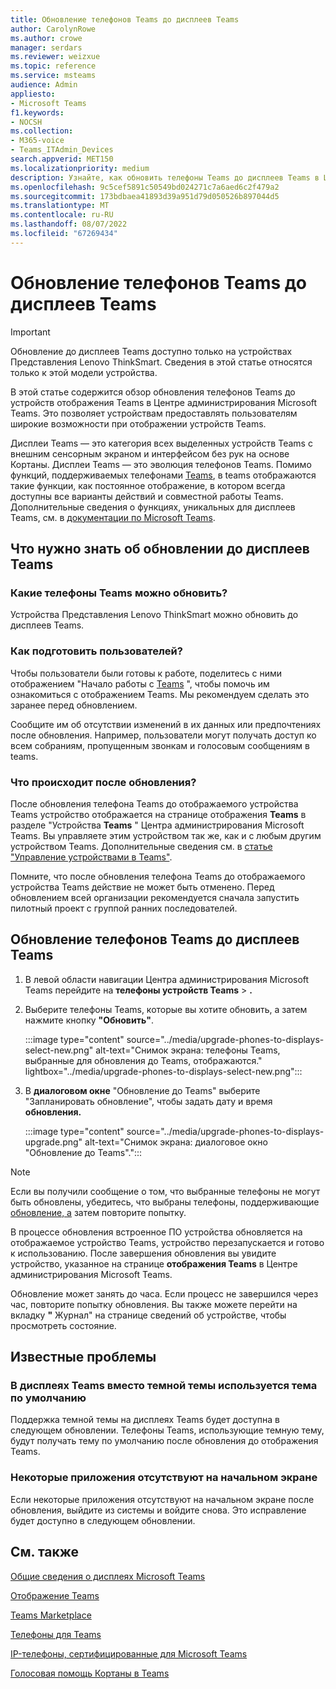 ```yaml
---
title: Обновление телефонов Teams до дисплеев Teams
author: CarolynRowe
ms.author: crowe
manager: serdars
ms.reviewer: weizxue
ms.topic: reference
ms.service: msteams
audience: Admin
appliesto:
- Microsoft Teams
f1.keywords:
- NOCSH
ms.collection:
- M365-voice
- Teams_ITAdmin_Devices
search.appverid: MET150
ms.localizationpriority: medium
description: Узнайте, как обновить телефоны Teams до дисплеев Teams в Центре администрирования Microsoft Teams.
ms.openlocfilehash: 9c5cef5891c50549bd024271c7a6aed6c2f479a2
ms.sourcegitcommit: 173bdbaea41893d39a951d79d050526b897044d5
ms.translationtype: MT
ms.contentlocale: ru-RU
ms.lasthandoff: 08/07/2022
ms.locfileid: "67269434"
---
```

# <a name="upgrade-teams-phones-to-teams-displays"></a>Обновление телефонов Teams до дисплеев Teams

> [!IMPORTANT]
> Обновление до дисплеев Teams доступно только на устройствах Представления Lenovo ThinkSmart. Сведения в этой статье относятся только к этой модели устройства.  

В этой статье содержится обзор обновления телефонов Teams до устройств отображения Teams в Центре администрирования Microsoft Teams. Это позволяет устройствам предоставлять пользователям широкие возможности при отображении устройств Teams.

Дисплеи Teams — это категория всех выделенных устройств Teams с внешним сенсорным экраном и интерфейсом без рук на основе Кортаны. Дисплеи Teams — это эволюция телефонов Teams. Помимо функций, поддерживаемых телефонами [Teams](phones-for-teams.md#features-supported-by-teams-phones), в teams отображаются такие функции, как постоянное отображение, в котором всегда доступны все варианты действий и совместной работы Teams. Дополнительные сведения о функциях, уникальных для дисплеев Teams, см. в [документации по Microsoft Teams](teams-displays.md).

## <a name="what-you-need-to-know-about-upgrading-to-teams-displays"></a>Что нужно знать об обновлении до дисплеев Teams

### <a name="which-teams-phones-can-be-upgraded"></a>Какие телефоны Teams можно обновить?

Устройства Представления Lenovo ThinkSmart можно обновить до дисплеев Teams.

### <a name="how-can-i-prepare-users"></a>Как подготовить пользователей?

Чтобы пользователи были готовы к работе, поделитесь с ними отображением "Начало работы с [Teams](https://support.microsoft.com/office/get-started-with-teams-displays-ff299825-7f13-4528-96c2-1d3437e6d4e6) ", чтобы помочь им ознакомиться с отображением Teams. Мы рекомендуем сделать это заранее перед обновлением.

Сообщите им об отсутствии изменений в их данных или предпочтениях после обновления. Например, пользователи могут получать доступ ко всем собраниям, пропущенным звонкам и голосовым сообщениям в teams. 

### <a name="what-happens-after-the-upgrade"></a>Что происходит после обновления?

После обновления телефона Teams до отображаемого устройства Teams устройство отображается на странице отображения **Teams** в разделе "Устройства **Teams** " Центра администрирования Microsoft Teams. Вы управляете этим устройством так же, как и с любым другим устройством Teams. Дополнительные сведения см. в [статье "Управление устройствами в Teams"](device-management.md).

Помните, что после обновления телефона Teams до отображаемого устройства Teams действие не может быть отменено. Перед обновлением всей организации рекомендуется сначала запустить пилотный проект с группой ранних последователей. 

## <a name="upgrade-your-teams-phones-to-teams-displays"></a>Обновление телефонов Teams до дисплеев Teams

1. В левой области навигации Центра администрирования Microsoft Teams перейдите на **телефоны устройств Teams** > **.**
2. Выберите телефоны Teams, которые вы хотите обновить, а затем нажмите кнопку **"Обновить"**.

    :::image type="content" source="../media/upgrade-phones-to-displays-select-new.png" alt-text="Снимок экрана: телефоны Teams, выбранные для обновления до Teams, отображаются." lightbox="../media/upgrade-phones-to-displays-select-new.png":::

3. В **диалоговом окне** "Обновление до Teams" выберите "Запланировать обновление", чтобы задать дату и время **обновления.**

    :::image type="content" source="../media/upgrade-phones-to-displays-upgrade.png" alt-text="Снимок экрана: диалоговое окно &quot;Обновление до Teams&quot;.":::

> [!NOTE]
> Если вы получили сообщение о том, что выбранные телефоны не могут быть обновлены, убедитесь, что выбраны телефоны, поддерживающие [обновление, а](#which-teams-phones-can-be-upgraded) затем повторите попытку.

В процессе обновления встроенное ПО устройства обновляется на отображаемое устройство Teams, устройство перезапускается и готово к использованию. После завершения обновления вы увидите устройство, указанное на странице **отображения Teams** в Центре администрирования Microsoft Teams.

Обновление может занять до часа. Если процесс не завершился через час, повторите попытку обновления. Вы также можете перейти на вкладку **"** Журнал" на странице сведений об устройстве, чтобы просмотреть состояние.

## <a name="known-issues"></a>Известные проблемы

### <a name="teams-displays-have-the-default-theme-instead-of-the-dark-theme"></a>В дисплеях Teams вместо темной темы используется тема по умолчанию

Поддержка темной темы на дисплеях Teams будет доступна в следующем обновлении. Телефоны Teams, использующие темную тему, будут получать тему по умолчанию после обновления до отображения Teams.

### <a name="some-apps-are-missing-from-the-home-screen"></a>Некоторые приложения отсутствуют на начальном экране

Если некоторые приложения отсутствуют на начальном экране после обновления, выйдите из системы и войдите снова. Это исправление будет доступно в следующем обновлении.

## <a name="see-also"></a>См. также

[Общие сведения о дисплеях Microsoft Teams](https://techcommunity.microsoft.com/t5/microsoft-teams-blog/introducing-microsoft-teams-displays/ba-p/1505437)

[Отображение Teams](teams-displays.md)

[Teams Marketplace](https://office.com/teamsdevices)

[Телефоны для Teams](phones-for-teams.md)

[IP-телефоны, сертифицированные для Microsoft Teams](teams-ip-phones.md)

[Голосовая помощь Кортаны в Teams](../cortana-in-teams.md)

